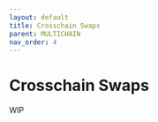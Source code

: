 ```yaml
---
layout: default
title: Crosschain Swaps
parent: MULTICHAIN
nav_order: 4
---
```


# Crosschain Swaps

WIP
